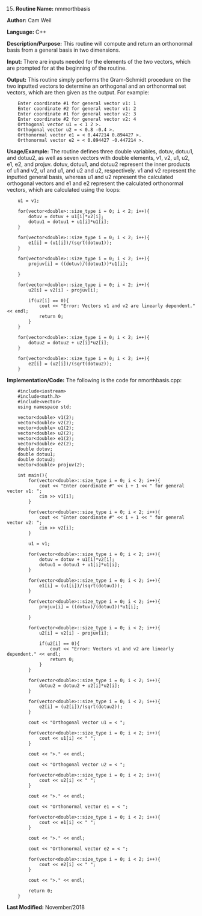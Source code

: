 15. **Routine Name:**           nmmorthbasis

   **Author:** Cam Weil

   **Language:** C++

   **Description/Purpose:** This routine will compute and return an orthonormal basis from a general basis in two dimensions.
   
   **Input:** There are inputs needed for the elements of the two vectors, which are prompted for at the beginning of the routine.

   **Output:** This routine simply performs the Gram-Schmidt procedure on the two inputted vectors to determine an orthogonal and an orthonormal set vectors, which are then given as the output. For example:
 
        Enter coordinate #1 for general vector v1: 1
        Enter coordinate #2 for general vector v1: 2
        Enter coordinate #1 for general vector v2: 3
        Enter coordinate #2 for general vector v2: 4
        Orthogonal vector u1 = < 1 2 >.
        Orthogonal vector u2 = < 0.8 -0.4 >.
        Orthonormal vector e1 = < 0.447214 0.894427 >.
        Orthonormal vector e2 = < 0.894427 -0.447214 >.

   **Usage/Example:** The routine defines three double variables, dotuv, dotuu1, and dotuu2, as well as seven vectors with double elements, v1, v2, u1, u2, e1, e2, and projuv. dotuv, dotuu1, and dotuu2 represent the inner products of u1 and v2, u1 and u1, and u2 and u2, respectively. v1 and v2 represent the inputted general basis, whereas u1 and u2 represent the calculated orthogonal vectors and e1 and e2 represent the calculated orthonormal vectors, which are calculated using the loops:
   
        u1 = v1; 
    
        for(vector<double>::size_type i = 0; i < 2; i++){
            dotuv = dotuv + u1[i]*v2[i];
            dotuu1 = dotuu1 + u1[i]*u1[i];
        }

        for(vector<double>::size_type i = 0; i < 2; i++){
            e1[i] = (u1[i])/(sqrt(dotuu1));
        }

        for(vector<double>::size_type i = 0; i < 2; i++){
            projuv[i] = ((dotuv)/(dotuu1))*u1[i];

        }

        for(vector<double>::size_type i = 0; i < 2; i++){
            u2[i] = v2[i] - projuv[i];

            if(u2[i] == 0){
                cout << "Error: Vectors v1 and v2 are linearly dependent." << endl;
                return 0;
            }
        }

        for(vector<double>::size_type i = 0; i < 2; i++){
            dotuu2 = dotuu2 + u2[i]*u2[i];
        }

        for(vector<double>::size_type i = 0; i < 2; i++){
            e2[i] = (u2[i])/(sqrt(dotuu2));
        }

   **Implementation/Code:** The following is the code for nmorthbasis.cpp:

        #include<iostream>
        #include<math.h>
        #include<vector>
        using namespace std;

        vector<double> v1(2);
        vector<double> v2(2);
        vector<double> u1(2);
        vector<double> u2(2);
        vector<double> e1(2);
        vector<double> e2(2);
        double dotuv;
        double dotuu1;
        double dotuu2;
        vector<double> projuv(2);

        int main(){
            for(vector<double>::size_type i = 0; i < 2; i++){
                cout << "Enter coordinate #" << i + 1 << " for general vector v1: ";
                cin >> v1[i];
            }

            for(vector<double>::size_type i = 0; i < 2; i++){
                cout << "Enter coordinate #" << i + 1 << " for general vector v2: ";
                cin >> v2[i];
            }

            u1 = v1;

            for(vector<double>::size_type i = 0; i < 2; i++){
                dotuv = dotuv + u1[i]*v2[i];
                dotuu1 = dotuu1 + u1[i]*u1[i];
            }

            for(vector<double>::size_type i = 0; i < 2; i++){
                e1[i] = (u1[i])/(sqrt(dotuu1));
            }

            for(vector<double>::size_type i = 0; i < 2; i++){
                projuv[i] = ((dotuv)/(dotuu1))*u1[i];

            }

            for(vector<double>::size_type i = 0; i < 2; i++){
                u2[i] = v2[i] - projuv[i];

                if(u2[i] == 0){
                    cout << "Error: Vectors v1 and v2 are linearly dependent." << endl;
                    return 0;
                }
            }

            for(vector<double>::size_type i = 0; i < 2; i++){
                dotuu2 = dotuu2 + u2[i]*u2[i];
            }

            for(vector<double>::size_type i = 0; i < 2; i++){
                e2[i] = (u2[i])/(sqrt(dotuu2));
            }

            cout << "Orthogonal vector u1 = < ";

            for(vector<double>::size_type i = 0; i < 2; i++){
                cout << u1[i] << " ";
            }

            cout << ">." << endl;

            cout << "Orthogonal vector u2 = < ";

            for(vector<double>::size_type i = 0; i < 2; i++){
                cout << u2[i] << " ";
            }

            cout << ">." << endl;

            cout << "Orthonormal vector e1 = < ";

            for(vector<double>::size_type i = 0; i < 2; i++){
                cout << e1[i] << " ";
            }

            cout << ">." << endl;

            cout << "Orthonormal vector e2 = < ";

            for(vector<double>::size_type i = 0; i < 2; i++){
                cout << e2[i] << " ";
            }

            cout << ">." << endl;

            return 0;
        }

   **Last Modified:** November/2018
